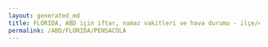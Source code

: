 ```yaml
---
layout: generated_md
title: FLORIDA, ABD için iftar, namaz vakitleri ve hava durumu - ilçe/eyalet seç
permalink: /ABD/FLORIDA/PENSACOLA
---
```


<script type="text/javascript">
  var country = ABD;
  var city = FLORIDA;
  var state = PENSACOLA;
  var lat = 72;
  var lon = 21;
</script>
